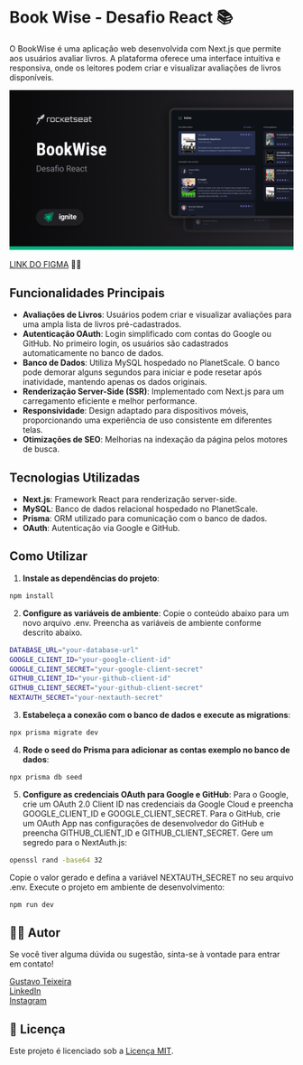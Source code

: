 # Book Wise - Desafio React 📚

O BookWise é uma aplicação web desenvolvida com Next.js que permite aos usuários avaliar livros. A plataforma oferece uma interface intuitiva e responsiva, onde os leitores podem criar e visualizar avaliações de livros disponíveis.

![Preview do FIGMA](./docs/bookwise-cover.png)

[LINK DO FIGMA](https://www.figma.com/file/IwSrNBNRBGJOwbCMHKIxfa/BookWise-%E2%80%A2-Desafio-React-Copy?fuid=853790913868129834) 👨‍🎨

## Funcionalidades Principais

- **Avaliações de Livros**: Usuários podem criar e visualizar avaliações para uma ampla lista de livros pré-cadastrados.
- **Autenticação OAuth**: Login simplificado com contas do Google ou GitHub. No primeiro login, os usuários são cadastrados automaticamente no banco de dados.
- **Banco de Dados**: Utiliza MySQL hospedado no PlanetScale. O banco pode demorar alguns segundos para iniciar e pode resetar após inatividade, mantendo apenas os dados originais.
- **Renderização Server-Side (SSR)**: Implementado com Next.js para um carregamento eficiente e melhor performance.
- **Responsividade**: Design adaptado para dispositivos móveis, proporcionando uma experiência de uso consistente em diferentes telas.
- **Otimizações de SEO**: Melhorias na indexação da página pelos motores de busca.

## Tecnologias Utilizadas

- **Next.js**: Framework React para renderização server-side.
- **MySQL**: Banco de dados relacional hospedado no PlanetScale.
- **Prisma**: ORM utilizado para comunicação com o banco de dados.
- **OAuth**: Autenticação via Google e GitHub.

## Como Utilizar

1. **Instale as dependências do projeto**:
  ```bash
  npm install
  ```

2. **Configure as variáveis de ambiente**:
Copie o conteúdo abaixo para um novo arquivo .env.
Preencha as variáveis de ambiente conforme descrito abaixo.

  ```bash
  DATABASE_URL="your-database-url"
  GOOGLE_CLIENT_ID="your-google-client-id"
  GOOGLE_CLIENT_SECRET="your-google-client-secret"
  GITHUB_CLIENT_ID="your-github-client-id"
  GITHUB_CLIENT_SECRET="your-github-client-secret"
  NEXTAUTH_SECRET="your-nextauth-secret"
  ```

3. **Estabeleça a conexão com o banco de dados e execute as migrations**:
  ```bash
  npx prisma migrate dev
  ```

4. **Rode o seed do Prisma para adicionar as contas exemplo no banco de dados**:
  ```bash
  npx prisma db seed
  ```

5. **Configure as credenciais OAuth para Google e GitHub**:
Para o Google, crie um OAuth 2.0 Client ID nas credenciais da Google Cloud e preencha GOOGLE_CLIENT_ID e GOOGLE_CLIENT_SECRET.
Para o GitHub, crie um OAuth App nas configurações de desenvolvedor do GitHub e preencha GITHUB_CLIENT_ID e GITHUB_CLIENT_SECRET.
Gere um segredo para o NextAuth.js:
  ```bash
  openssl rand -base64 32
  ```

Copie o valor gerado e defina a variável NEXTAUTH_SECRET no seu arquivo .env.
Execute o projeto em ambiente de desenvolvimento:
  ```bash
  npm run dev
  ```


## 👨‍💻 Autor
Se você tiver alguma dúvida ou sugestão, sinta-se à vontade para entrar em contato!

[Gustavo Teixeira](https://github.com/taylosstls)  
[LinkedIn](https://www.linkedin.com/in/gustavoteixeiralgnt/)  
[Instagram](https://www.instagram.com/gustavo.lgnt/)

## 📄 Licença

Este projeto é licenciado sob a [Licença MIT](https://opensource.org/licenses/MIT).
